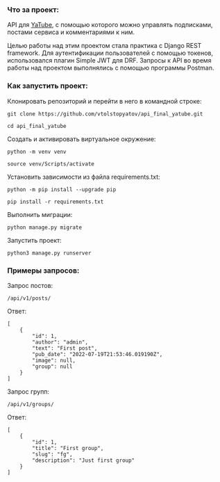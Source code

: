 ### Что за проект:

API для [YaTube](https://github.com/vtolstopyatov/hw05_final), с помощью которого можно управлять подписками, постами сервиса и комментариями к ним.

Целью работы над этим проектом стала практика с Django REST framework. Для аутентификации пользователей с помощью токенов, использовался плагин Simple JWT для DRF. Запросы к API во время работы над проектом выполнялись с помощью программы Postman.

### Как запустить проект:

Клонировать репозиторий и перейти в него в командной строке:

```
git clone https://github.com/vtolstopyatov/api_final_yatube.git
```

```
cd api_final_yatube
```

Cоздать и активировать виртуальное окружение:

```
python -m venv venv
```

```
source venv/Scripts/activate
```

Установить зависимости из файла requirements.txt:

```
python -m pip install --upgrade pip
```

```
pip install -r requirements.txt
```

Выполнить миграции:

```
python manage.py migrate
```

Запустить проект:

```
python3 manage.py runserver
```
### Примеры запросов:

Запрос постов:

```
/api/v1/posts/
```

Ответ:

```
[
    {
        "id": 1,
        "author": "admin",
        "text": "First post",
        "pub_date": "2022-07-19T21:53:46.019190Z",
        "image": null,
        "group": null
    }
]
```

Запрос групп:

```
/api/v1/groups/
```

Ответ:

```
[
    {
        "id": 1,
        "title": "First group",
        "slug": "fg",
        "description": "Just first group"
    }
]
```
